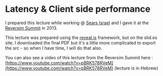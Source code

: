 # Latency & Client side performance  
I prepared this lecture while working @ [Sears Israel](http://sears.co.il/) and I gave it at the [Reversim Summit](http://summit2013.reversim.com/#/) in 2013.  
  
This lecture was prepared using the [reveal.js](http://lab.hakim.se/reveal-js/#/) framework, but on the slid.es site. I downloaded the final PDF but it's a 
little more complicated to export the src - so when I have time, I will do that also.  
  
You can also see a video of this lecture from the Reversim Summit here : [https://www.youtube.com/watch?v=pBRK578RVeM](https://www.youtube.com/watch?v=pBRK578RVeM) (lecture is in Hebrew)  
  
